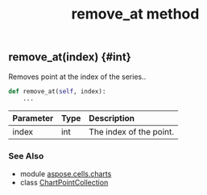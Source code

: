 ﻿---
title: remove_at method
second_title: Aspose.Cells for Python via .NET API References
description: 
type: docs
weight: 40
url: /aspose.cells.charts/chartpointcollection/remove_at/
is_root: false
---

## remove_at(index) {#int}

Removes point at the index of the series..



```python
def remove_at(self, index):
    ...
```


| Parameter | Type | Description |
| :- | :- | :- |
| index | int | The index of the point. |



### See Also
* module [aspose.cells.charts](../../)
* class [ChartPointCollection](/cells/python-net/aspose.cells.charts/chartpointcollection)
